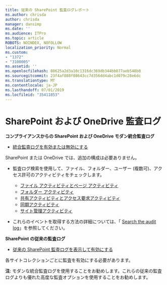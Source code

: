 ```yaml
---
title: 従来の SharePoint 監査ログレポート
ms.author: chrisda
author: chrisda
manager: dansimp
ms.date: ''
ms.audience: ITPro
ms.topic: article
ROBOTS: NOINDEX, NOFOLLOW
localization_priority: Normal
ms.custom:
- "1372"
- "3100005"
ms.assetid: ''
ms.openlocfilehash: 80625a2d3a10c1316dc369db344bb077aeb548b0
ms.sourcegitcommit: 23f4af808f08643cc7d356dd4abc1d079c28e6dc
ms.translationtype: MT
ms.contentlocale: ja-JP
ms.lasthandoff: 07/01/2019
ms.locfileid: "35411853"
---
```

# <a name="sharepoint-and-onedrive-audit-logs"></a>SharePoint および OneDrive 監査ログ

**コンプライアンスからの SharePoint および OneDrive モダン統合監査ログ**

- [統合監査ログを有効または無効にする](https://docs.microsoft.com/en-us/office365/securitycompliance/turn-audit-log-search-on-or-off) 

SharePoint または OneDrive では、追加の構成は必要ありません。

- 監査ログ検索を使用して、ファイル、フォルダー、ユーザー (複数可)、アクセス許可のアクティビティをチェックします。

    - [ファイル アクティビティとページ アクティビティ](https://docs.microsoft.com/en-us/office365/securitycompliance/search-the-audit-log-in-security-and-compliance)
    - [フォルダー アクティビティ](https://docs.microsoft.com/en-us/office365/securitycompliance/search-the-audit-log-in-security-and-compliance#folder-activities)
    - [共有アクティビティとアクセス要求アクティビティ](https://docs.microsoft.com/en-us/office365/securitycompliance/search-the-audit-log-in-security-and-compliance#sharing-and-access-request-activities)
    - [同期アクティビティ](https://docs.microsoft.com/en-us/office365/securitycompliance/search-the-audit-log-in-security-and-compliance#synchronization-activities)
    - [サイト管理アクティビティ](https://docs.microsoft.com/en-us/office365/securitycompliance/search-the-audit-log-in-security-and-compliance#site-administration-activities)
- これらのイベントを取得する方法の詳細については、「 [Search the audit log](https://docs.microsoft.com/office365/securitycompliance/search-the-audit-log-in-security-and-compliance#search-the-audit-log)」を参照してください。

**SharePoint の従来の監査ログ**

- [従来の SharePoint 監査ログを表示して有効にする](https://support.office.com/en-us/article/view-audit-log-reports-b37c5869-1b47-4a82-a30d-ea20070fe527)

各サイトコレクションごとに監査を有効にする必要があります。 

**注**: モダンな統合監査ログを使用することをお勧めします。これらの従来の監査ログよりも優れた高度な監査オプションを使用することをお勧めします。

